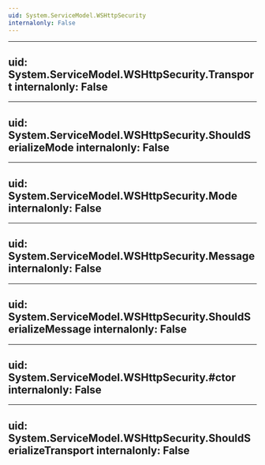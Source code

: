 ```yaml
---
uid: System.ServiceModel.WSHttpSecurity
internalonly: False
---
```


---
uid: System.ServiceModel.WSHttpSecurity.Transport
internalonly: False
---

---
uid: System.ServiceModel.WSHttpSecurity.ShouldSerializeMode
internalonly: False
---

---
uid: System.ServiceModel.WSHttpSecurity.Mode
internalonly: False
---

---
uid: System.ServiceModel.WSHttpSecurity.Message
internalonly: False
---

---
uid: System.ServiceModel.WSHttpSecurity.ShouldSerializeMessage
internalonly: False
---

---
uid: System.ServiceModel.WSHttpSecurity.#ctor
internalonly: False
---

---
uid: System.ServiceModel.WSHttpSecurity.ShouldSerializeTransport
internalonly: False
---
